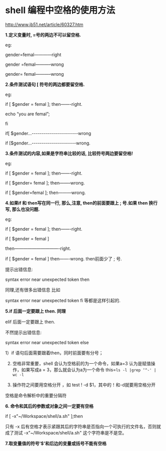 # shell 编程中空格的使用方法

http://www.jb51.net/article/60327.htm

**1.定义变量时, =号的两边不可以留空格.**

eg:

gender=femal————right

gender =femal———–wrong

gender= femal———–wrong

**2.条件测试语句 [ 符号的两边都要留空格.**

eg:

if [ $gender = femal ]; then——-right.

echo “you are femal”;

fi

if[ $gender...-----------------------wrong

if [$gender...----------------------wrong.

**3.条件测试的内容,如果是字符串比较的话, 比较符号两边要留空格!**

eg:

if [ $gender = femal ]; then——-right.

if [ $gender= femal ]; then——–wrong.

if [ $gender=femal ]; then———wrong.

**4.如果if 和 then写在同一行, 那么,注意, then的前面要跟上 ; 号.如果 then 换行写, 那么也没问题.**

eg:

if [ $gender = femal ]; then——-right.

if [ $gender = femal ]

then——————————-right.

if [ $gender = femal ] then——-wrong. then前面少了 ; 号.

提示出错信息:

syntax error near unexpected token then

同理,还有很多出错信息 比如

syntax error near unexpected token fi 等都是这样引起的.

**5.if 后面一定要跟上 then. 同理**

elif 后面一定要跟上 then.

不然提示出错信息:

syntax error near unexpected token else

1）if 语句后面需要跟着then，同时前面要有分号；

2) 空格非常重要，shell 会认为空格前的为一个命令，如果a=3 认为是赋值操作，如果写成a = 3，那么就会认为a为一个命令 this=`ls -l |grep ‘^-' | wc -l `

3) 操作符之间要用空格分开 ，如 test ! -d $1，其中的！和-d就要用空格分开

空格是命令解析中的重要分隔符

**6. 命令和其后的参数或对象之间一定要有空格**

if [ -x"~/Workspace/shell/a.sh" ];then

只有 -x 后有空格才表示紧跟其后的字符串是否指向一个可执行的文件名，否则就成了测试 -x"~/Workspace/shell/a.sh" 这个字符串是不是空。

**7.取变量值的符号'$'和后边的变量或括号不能有空格**